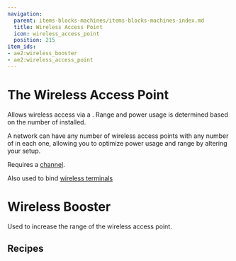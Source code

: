 ```yaml
---
navigation:
  parent: items-blocks-machines/items-blocks-machines-index.md
  title: Wireless Access Point
  icon: wireless_access_point
  position: 215
item_ids:
- ae2:wireless_booster
- ae2:wireless_access_point
---
```


# The Wireless Access Point

<BlockImage id="wireless_access_point" p:state="has_channel" scale="8" perspective="up" />

Allows wireless access via a <ItemLink id="wireless_terminal" />.
Range and power usage is determined based on the number of <ItemLink id="wireless_booster" /> installed.

A network can have any number of wireless access points with any number
of <ItemLink id="wireless_booster" /> in each one, allowing you to optimize power usage
and range by altering your setup.

Requires a [channel](../ae2-mechanics/channels.md).

Also used to bind [wireless terminals](wireless_terminals.md)

# Wireless Booster

<ItemImage id="wireless_booster" scale="2" />

Used to increase the range of the wireless access point.

## Recipes

<RecipeFor id="wireless_access_point" />

<RecipeFor id="wireless_booster" />
